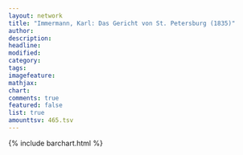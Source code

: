 ```yaml
---
layout: network
title: "Immermann, Karl: Das Gericht von St. Petersburg (1835)"
author:
description:
headline:
modified:
category:
tags:
imagefeature: 
mathjax: 
chart: 
comments: true
featured: false
list: true
amounttsv: 465.tsv
---
```

{% include barchart.html %}
